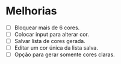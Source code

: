 # Melhorias
- [ ] Bloquear mais de 6 cores.
- [ ] Colocar input para alterar cor.
- [ ] Salvar lista de cores gerada.
- [ ] Editar um cor única da lista salva.
- [ ] Opção para gerar somente cores claras.